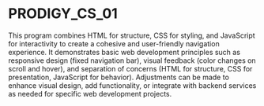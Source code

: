 # PRODIGY_CS_01
This program combines HTML for structure, CSS for styling, and JavaScript for interactivity to create a cohesive and user-friendly navigation experience. It demonstrates basic web development principles such as responsive design (fixed navigation bar), visual feedback (color changes on scroll and hover), and separation of concerns (HTML for structure, CSS for presentation, JavaScript for behavior). Adjustments can be made to enhance visual design, add functionality, or integrate with backend services as needed for specific web development projects.



